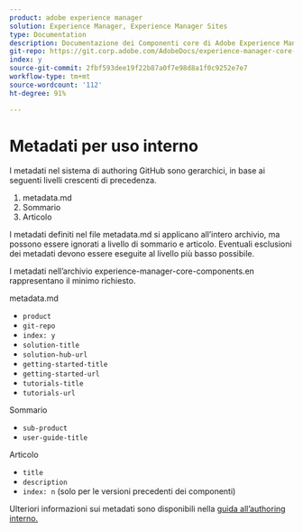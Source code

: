 ```yaml
---
product: adobe experience manager
solution: Experience Manager, Experience Manager Sites
type: Documentation
description: Documentazione dei Componenti core di Adobe Experience Manager
git-repo: https://git.corp.adobe.com/AdobeDocs/experience-manager-core-components.it-IT
index: y
source-git-commit: 2fbf593dee19f22b87a0f7e98d8a1f0c9252e7e7
workflow-type: tm+mt
source-wordcount: '112'
ht-degree: 91%

---
```



# Metadati per uso interno

I metadati nel sistema di authoring GitHub sono gerarchici, in base ai seguenti livelli crescenti di precedenza.

1. metadata.md
1. Sommario
1. Articolo

I metadati definiti nel file metadata.md si applicano all’intero archivio, ma possono essere ignorati a livello di sommario e articolo. Eventuali esclusioni dei metadati devono essere eseguite al livello più basso possibile.

I metadati nell’archivio experience-manager-core-components.en rappresentano il minimo richiesto.

metadata.md

* `product`
* `git-repo`
* `index: y`
* `solution-title`
* `solution-hub-url`
* `getting-started-title`
* `getting-started-url`
* `tutorials-title`
* `tutorials-url`

Sommario

* `sub-product`
* `user-guide-title`

Articolo

* `title`
* `description`
* `index: n` (solo per le versioni precedenti dei componenti)

Ulteriori informazioni sui metadati sono disponibili nella [guida all’authoring interno.](https://experienceleague.adobe.com/docs/authoring-guide-exl/using/authoring/features/metadata.html#solution)
